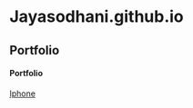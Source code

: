 # Jayasodhani.github.io
## Portfolio
#### Portfolio
[Iphone](https://www.flipkart.com/mobiles/apple~brand/pr?sid=tyy,4io)
